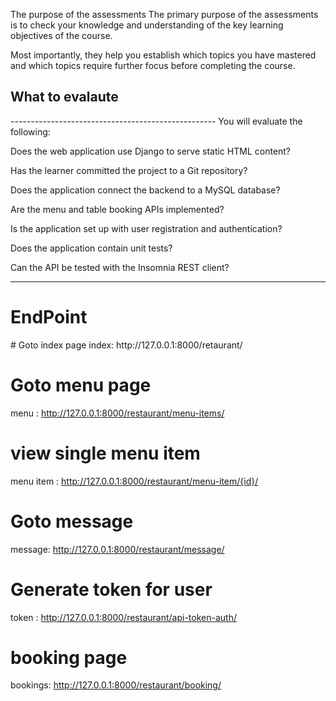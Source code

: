 The purpose of the assessments 
The primary purpose of the assessments is to check your knowledge and understanding of the key learning objectives of the course.  

Most importantly, they help you establish which topics you have mastered and which topics require further focus before completing the course. 

<h2> What to evalaute </h2>
---------------------------------------------------
You will evaluate the following:

Does the web application use Django to serve static HTML content?

Has the learner committed the project to a Git repository?

Does the application connect the backend to a MySQL database?

Are the menu and table booking APIs implemented?

Is the application set up with user registration and authentication?

Does the application contain unit tests?

Can the API be tested with the Insomnia REST client?


-----------------------------------------
<h1> EndPoint </h1>
# Goto index page
index: http://127.0.0.1:8000/retaurant/

# Goto menu page
menu : http://127.0.0.1:8000/restaurant/menu-items/

# view single menu item
menu item : http://127.0.0.1:8000/restaurant/menu-item/{id}/ 

# Goto message 
message: http://127.0.0.1:8000/restaurant/message/

# Generate token for user 
token : http://127.0.0.1:8000/restaurant/api-token-auth/

# booking page 
 bookings: http://127.0.0.1:8000/restaurant/booking/




